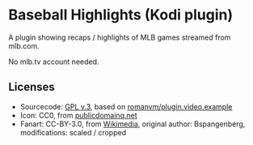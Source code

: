# Baseball Highlights (Kodi plugin)

A plugin showing recaps / highlights of MLB games streamed from mlb.com.

No mlb.tv account needed.

## Licenses

* Sourcecode: [GPL v.3](http://www.gnu.org/copyleft/gpl.html), based on [romanvm/plugin.video.example](https://github.com/romanvm/plugin.video.example/)
* Icon: CC0, from [publicdomainq.net](https://publicdomainq.net/baseball-park-0022472/)
* Fanart: CC-BY-3.0, from [Wikimedia](https://commons.wikimedia.org/wiki/File:ATT_Sunset_Panorama.jpg), original author: Bspangenberg, modifications: scaled / cropped
